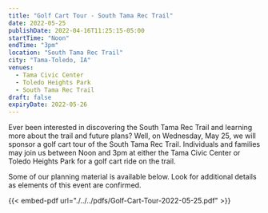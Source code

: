 ```yaml
---
title: "Golf Cart Tour - South Tama Rec Trail"
date: 2022-05-25
publishDate: 2022-04-16T11:25:15-05:00
startTime: "Noon"
endTime: "3pm"
location: "South Tama Rec Trail"
city: "Tama-Toledo, IA"
venues:
  - Tama Civic Center
  - Toledo Heights Park
  - South Tama Rec Trail
draft: false
expiryDate: 2022-05-26
---
```


Ever been interested in discovering the South Tama Rec Trail and learning more about the trail and future plans?  Well, on Wednesday, May 25, we will sponsor a golf cart tour of the South Tama Rec Trail.  Individuals and families may join us between Noon and 3pm at either the Tama Civic Center or Toledo Heights Park for a golf cart ride on the trail.

Some of our planning material is available below.  Look for additional details as elements of this event are confirmed.

{{< embed-pdf url="./../../pdfs/Golf-Cart-Tour-2022-05-25.pdf" >}} <p/> 

   
 
